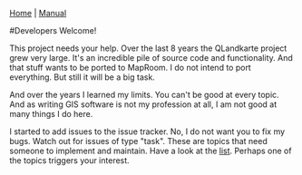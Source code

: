 [Home](Home) | [Manual](DocMain)

#Developers Welcome!

This project needs your help. Over the last 8 years the QLandkarte project grew very large. It's an incredible pile of source code and functionality. And that stuff wants to be ported to MapRoom. I do not intend to port everything. But still it will be a big task. 

And over the years I learned my limits. You can't be good at every topic. And as writing GIS software is not my profession at all, I am not good at many things I do here. 

I started to add issues to the issue tracker. No, I do not want you to fix my bugs. Watch out for issues of type "task". These are topics that need someone to implement and maintain. Have a look at the [list](https://bitbucket.org/maproom/maproom/issues?status=new&status=open). Perhaps one of the topics triggers your interest.